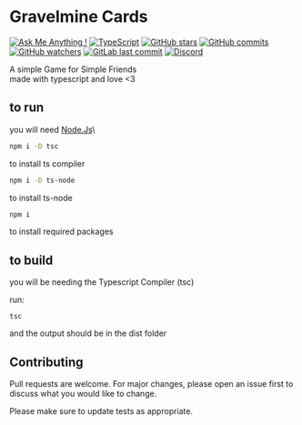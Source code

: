 # Gravelmine Cards

[![Ask Me Anything !](https://img.shields.io/badge/Ask%20me-anything-1abc9c.svg)](https://GitHub.com/aspectxlol)
[![TypeScript](https://badgen.net/badge/icon/typescript?icon=typescript&label)](https://typescriptlang.org)
[![GitHub stars](https://badgen.net/github/stars/aspectxlol/Gravelmine-cards)](https://GitHub.com/aspectxlol/Gravelmine-cards/)
[![GitHub commits](https://badgen.net/github/commits/aspectxlol/Gravelmine-cards)](https://GitHub.com/aspectxlol/Gravelmine-cards/commit/)
[![GitHub watchers](https://badgen.net/github/watchers/aspectxlol/Gravelmine-cards)](https://GitHub.com/aspectxlol/Gravelmine-cards/watchers/)
[![GitLab last commit](https://badgen.net/github/last-commit/aspectxlol/gravelmine-cards)](https://github.com/aspectxlol/Gravelmine-cards/commits)
[![Discord](https://badgen.net/badge/icon/discord?icon=discord&label)](https://discord.gg/8XQbUF5twR)

A simple Game for Simple Friends\
made with typescript and love <3

## to run

you will need [Node.Js](https://nodejs.org/en/)\

```bash
npm i -D tsc
```

to install ts compiler

```bash
npm i -D ts-node
```

to install ts-node

```bash
npm i
```

to install required packages

## to build

you will be needing the Typescript Compiler (tsc)

run:

```
tsc
```

and the output should be in the dist folder

## Contributing

Pull requests are welcome. For major changes, please open an issue first to discuss what you would like to change.

Please make sure to update tests as appropriate.
